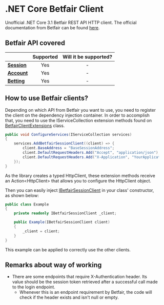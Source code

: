 # .NET Core Betfair Client

Unofficial .NET Core 3.1 Betfair REST API HTTP client. The official documentation from Betfair can be found [here](https://docs.developer.betfair.com/).

## Betfair API covered

|             | Supported | Will it be supported? |
| :---        |   :---:   |         :---:         |
| [**Session**](https://docs.developer.betfair.com/display/1smk3cen4v3lu3yomq5qye0ni/Accounts+API) |    Yes    |          -         |
| [**Account**](https://docs.developer.betfair.com/display/1smk3cen4v3lu3yomq5qye0ni/Accounts+API) |    Yes    |          -         |
| [**Betting**](https://docs.developer.betfair.com/display/1smk3cen4v3lu3yomq5qye0ni/Betting+API) |    Yes    |          -         |

## How to use Betfair clients?

Depending on which API from Betfair you want to use, you need to register the client on the dependency injection container. In order to accomplish that, you need to use the IServiceCollection extension methods found on [BetfairClientExtensions](https://github.com/tiagojsrios/betfair-client-csharp/blob/main/src/BetfairClient/BetfairClient/Extensions/BetfairClientExtensions.cs) class.

```csharp
public void ConfigureServices(IServiceCollection services)
{
    services.AddBetfairSessionClient((client) => {
        client.BaseAddress = "BaseSessionAddress";
        client.DefaultRequestHeaders.Add("Accept", "application/json");
        client.DefaultRequestHeaders.Add("X-Application", "YourApplicationToken");
    });
}
```

As the library creates a typed HttpClient, these extension methods receive an Action\<HttpClient\> that allows you to configure the HttpClient object.

Then you can easily inject [IBetfairSessionClient](https://github.com/tiagojsrios/betfair-client-csharp/blob/main/src/BetfairClient/BetfairClient/Clients/Interfaces/IBetfairSessionClient.cs) in your class' constructor, as shown below:

```csharp
public class Example
{
    private readonly IBetfairSessionClient _client;

    public Example(IBetfairSessionClient client)
    {
        _client = client;
    }
}
```

This example can be applied to correctly use the other clients.

## Remarks about way of working

- There are some endpoints that require X-Authentication header. Its value should be the session token retrieved after a successful call made to the login endpoint.
  - Whenever this is an endpoint requirement by Betfair, the code will check if the header exists and isn't null or empty.
